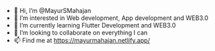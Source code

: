 - 👋 Hi, I’m @MayurSMahajan
- 👀 I’m interested in Web development, App development and WEB3.0
- 🌱 I’m currently learning Flutter Development and WEB3.0
- 💞️ I’m looking to collaborate on everything I can
- 📫 Find me at https://mayurmahajan.netlify.app/

<!---
MayurSMahajan/MayurSMahajan is a ✨ special ✨ repository because its `README.md` (this file) appears on your GitHub profile.
You can click the Preview link to take a look at your changes.
--->
